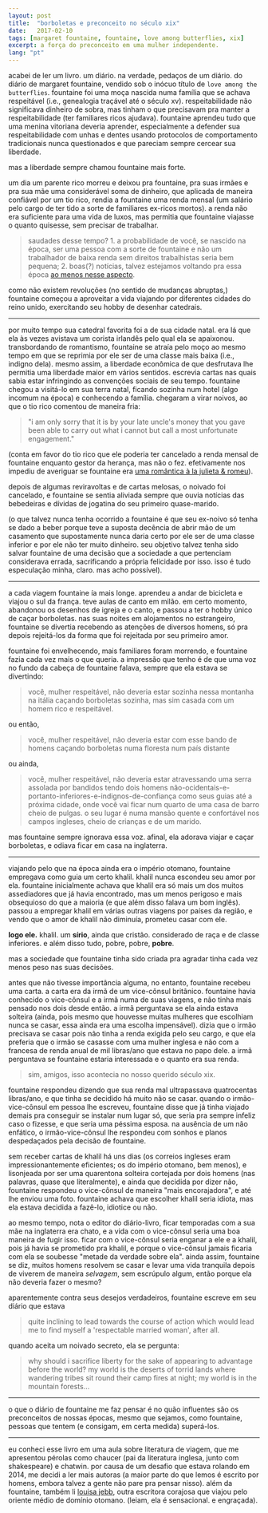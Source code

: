 ```yaml
---
layout: post
title:  "borboletas e preconceito no século xix"
date:   2017-02-10
tags: [margaret fountaine, fountaine, love among butterflies, xix]
excerpt: a força do preconceito em uma mulher independente.
lang: "pt"
---
```


acabei de ler um livro. um diário. na verdade, pedaços de um diário. do diário de margaret fountaine, vendido sob o inócuo título de `love among the butterflies`. fountaine foi uma moça nascida numa família que se achava respeitável (i.e., genealogia traçável até o século xv). respeitabilidade não significava dinheiro de sobra, mas tinham o que precisavam pra manter a respeitabilidade (ter familiares ricos ajudava). fountaine aprendeu tudo que uma menina vitoriana deveria aprender, especialmente a defender sua respeitabilidade com unhas e dentes usando protocolos de comportamento tradicionais nunca questionados e que pareciam sempre cercear sua liberdade.

mas a liberdade sempre chamou fountaine mais forte.

um dia um parente rico morreu e deixou pra fountaine, pra suas irmães e pra sua mãe uma considerável soma de dinheiro, que aplicada de maneira confiável por um tio rico, rendia a fountaine uma renda mensal (um salário pelo cargo de ter tido a sorte de familiares ex-ricos mortos). a renda não era suficiente para uma vida de luxos, mas permitia que fountaine viajasse o quanto quisesse, sem precisar de trabalhar.

> saudades desse tempo? 1. a probabilidade de você, se nascido na época, ser uma pessoa com a sorte de fountaine e não um trabalhador de baixa renda sem direitos trabalhistas seria bem pequena; 2. boas(?) notícias, talvez estejamos voltando pra essa época [ao menos nesse aspecto](http://www.economist.com/blogs/buttonwood/2014/03/demography-and-inequality).

como não existem revoluções (no sentido de mudanças abruptas,) fountaine começou a aproveitar a vida viajando por diferentes cidades do reino unido, exercitando seu hobby de desenhar catedrais.

___

por muito tempo sua catedral favorita foi a de sua cidade natal. era lá que ela às vezes avistava um corista irlandês pelo qual ela se apaixonou. transbordando de romantismo, fountaine se atraía pelo moço ao mesmo tempo em que se reprimia por ele ser de uma classe mais baixa (i.e., indigno dela). mesmo assim, a liberdade econômica de que desfrutava lhe permitia uma liberdade maior em vários sentidos. escrevia cartas nas quais sabia estar infringindo as convenções sociais de seu tempo. fountaine chegou a visitá-lo em sua terra natal, ficando sozinha num hotel (algo incomum na época) e conhecendo a família. chegaram a virar noivos, ao que o tio rico comentou de maneira fria:

> "i am only sorry that it is by your late uncle's money that you gave been able to carry out what i cannot but call a most unfortunate engagement." 

(conta em favor do tio rico que ele poderia ter cancelado a renda mensal de fountaine enquanto gestor da herança, mas não o fez. efetivamente nos impediu de averiguar se fountaine era [uma romântica à la julieta & romeu](https://odanoburu.github.io/2014/09/10/julieta-&-romeu&-58;-uma-hist%C3%B3ria-utilitarista.html)).

depois de algumas reviravoltas e de cartas melosas, o noivado foi cancelado, e fountaine se sentia aliviada sempre que ouvia notícias das bebedeiras e dívidas de jogatina do seu primeiro quase-marido.

(o que talvez nunca tenha ocorrido a fountaine é que seu ex-noivo só tenha se dado a beber porque teve a suposta decência de abrir mão de um casamento que supostamente nunca daria certo por ele ser de uma classe inferior e por ele não ter muito dinheiro. seu objetivo talvez tenha sido salvar fountaine de uma decisão que a sociedade a que pertenciam considerava errada, sacrificando a própria felicidade por isso. isso é tudo especulação minha, claro. mas acho possível).

___

a cada viagem fountaine ía mais longe. aprendeu a andar de bicicleta e viajou o sul da frança. teve aulas de canto em milão. em certo momento, abandonou os desenhos de igreja e o canto, e passou a ter o hobby único de caçar borboletas. nas suas noites em alojamentos no estrangeiro, fountaine se divertia recebendo as atenções de diversos homens, só pra depois rejeitá-los da forma que foi rejeitada por seu primeiro amor.

fountaine foi envelhecendo, mais familiares foram morrendo, e fountaine fazia cada vez mais o que queria. a impressão que tenho é de que uma voz no fundo da cabeça de fountaine falava, sempre que ela estava se divertindo: 

> você, mulher respeitável, não deveria estar sozinha nessa montanha na itália caçando borboletas sozinha, mas sim casada com um homem rico e respeitável.

ou então, 

> você, mulher respeitável, não deveria estar com esse bando de homens caçando borboletas numa floresta num país distante

ou ainda, 

> você, mulher respeitável, não deveria estar atravessando uma serra assolada por bandidos tendo dois homens não-ocidentais-e-portanto-inferiores-e-indignos-de-confiança como seus guias até a próxima cidade, onde você vai ficar num quarto de uma casa de barro cheio de pulgas. o seu lugar é numa mansão quente e confortável nos campos ingleses, cheio de crianças e de um marido.

mas fountaine sempre ignorava essa voz. afinal, ela adorava viajar e caçar borboletas, e odiava ficar em casa na inglaterra.

___

viajando pelo que na época ainda era o império otomano, fountaine empregava como guia um certo khalil. khalil nunca escondeu seu amor por ela. fountaine inicialmente achava que khalil era só mais um dos muitos assediadores que já havia encontrado, mas um menos perigoso e mais obsequioso do que a maioria (e que além disso falava um bom inglês). passou a empregar khalil em várias outras viagens por países da região, e vendo que o amor de khalil não diminuía, prometeu casar com ele.

__logo ele.__ khalil. um __sírio__, ainda que cristão. considerado de raça e de classe inferiores. e além disso tudo, pobre, pobre, __pobre__.

mas a sociedade que fountaine tinha sido criada pra agradar tinha cada vez menos peso nas suas decisões.

antes que não tivesse importância alguma, no entanto, fountaine recebeu uma carta. a carta era da irmã de um vice-cônsul britânico. fountaine havia conhecido o vice-cônsul e a irmã numa de suas viagens, e não tinha mais pensado nos dois desde então. a irmã perguntava se ela ainda estava solteira (ainda, pois mesmo que houvesse muitas mulheres que escolhiam nunca se casar, essa ainda era uma escolha impensável). dizia que o irmão precisava se casar pois não tinha a renda exigida pelo seu cargo, e que ela preferia que o irmão se casasse com uma mulher inglesa e não com a francesa de renda anual de mil libras/ano que estava no papo dele. a irmã perguntava se fountaine estaria interessada e o quanto era sua renda.

> sim, amigos, isso acontecia no nosso querido século xix.

fountaine respondeu dizendo que sua renda mal ultrapassava quatrocentas libras/ano, e que tinha se decidido há muito não se casar. quando o irmão-vice-cônsul em pessoa lhe escreveu, fountaine disse que já tinha viajado demais pra conseguir se instalar num lugar só, que seria pra sempre infeliz caso o fizesse, e que seria uma péssima esposa. na ausência de um não enfático, o irmão-vice-cônsul lhe respondeu com sonhos e planos despedaçados pela decisão de fountaine. 

sem receber cartas de khalil há uns dias (os correios ingleses eram impressionantemente eficientes; os do império otomano, bem menos), e lisonjeada por ser uma quarentona solteira cortejada por dois homens (nas palavras, quase que literalmente), e ainda que decidida por dizer não, fountaine respondeu o vice-cônsul de maneira "mais encorajadora", e até lhe enviou uma foto. fountaine achava que escolher khalil seria idiota, mas ela estava decidida a fazê-lo, idiotice ou não. 

ao mesmo tempo, nota o editor do diário-livro, ficar temporadas com a sua mãe na inglaterra era chato, e a vida com o vice-cônsul seria uma boa maneira de fugir isso. ficar com o vice-cônsul seria enganar a ele e a khalil, pois já havia se prometido pra khalil, e porque o vice-cônsul jamais ficaria com ela se soubesse "metade da verdade sobre ela". ainda assim, fountaine se diz, muitos homens resolvem se casar e levar uma vida tranquila depois de viverem de maneira _selvagem_, sem escrúpulo algum, então porque ela não deveria fazer o mesmo?

aparentemente contra seus desejos verdadeiros, fountaine escreve em seu diário que estava

> quite inclining to lead towards the course of action which would lead me to find myself a 'respectable married woman', after all.

quando aceita um noivado secreto, ela se pergunta: 

> why should i sacrifice liberty for the sake of appearing to advantage before the world? my world is the deserts of torrid lands where wandering tribes sit round their camp fires at night; my world is in the mountain forests...

___

o que o diário de fountaine me faz pensar é no quão influentes são os preconceitos de nossas épocas, mesmo que sejamos, como fountaine, pessoas que tentem (e consigam, em certa medida) superá-los.
___

eu conheci esse livro em uma aula sobre literatura de viagem, que me apresentou pérolas como chaucer (pai da literatura inglesa, junto com shakespeare) e chatwin. por causa de um desafio que estava rolando em 2014, me decidi a ler mais autoras (a maior parte do que lemos é escrito por homens, embora talvez a gente não pare pra pensar nisso). além da fountaine, também li [louisa jebb](https://archive.org/details/bydesertwaystoba00wilkrich), outra escritora corajosa que viajou pelo oriente médio de domínio otomano. (leiam, ela é sensacional. e engraçada).